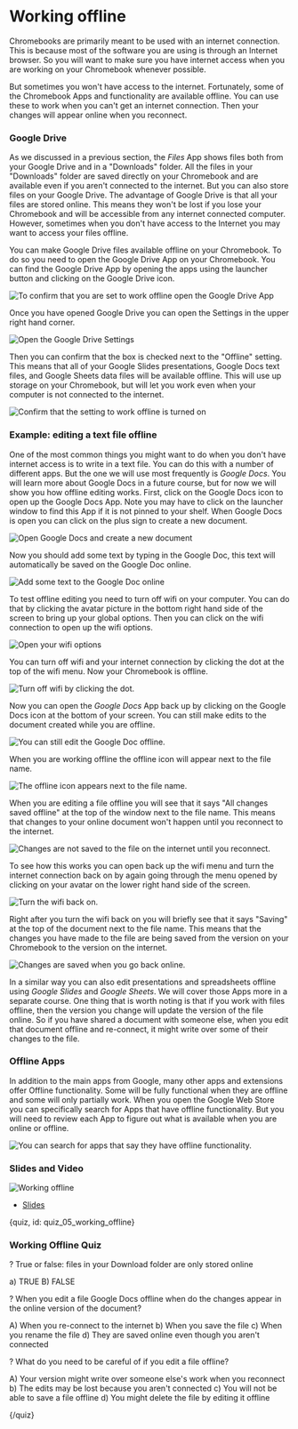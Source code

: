 # Working offline

Chromebooks are primarily meant to be used with an internet connection. This is because most of the software you are using is through an Internet browser. So you will want to make sure you have internet access when you are working on your Chromebook whenever possible. 

But sometimes you won't have access to the internet. Fortunately, some of the Chromebook Apps and functionality are available offline. You can use these to work when you can't get an internet connection. Then your changes will appear online when you reconnect. 


### Google Drive

As we discussed in a previous section, the _Files_ App shows files both from your Google Drive and in a "Downloads" folder. All the files in your "Downloads" folder are saved directly on your Chromebook and are available even if you aren't connected to the internet. But you can also store files on your Google Drive. The advantage of Google Drive is that all your files are stored online. This means they won't be lost if you lose your Chromebook and will be accessible from any internet connected computer. However, sometimes when you don't have access to the Internet you may want to access your files offline. 

You can make Google Drive files available offline on your Chromebook. To do so you need to open the Google Drive App on your Chromebook. You can find the Google Drive App by opening the apps using the launcher button and clicking on the Google Drive icon. 


![To confirm that you are set to work offline open the Google Drive App](images/06_working_offline/06_working_offline-2.png)

Once you have opened Google Drive you can open the Settings in the upper right hand corner. 

![Open the Google Drive Settings](images/06_working_offline/06_working_offline-3.png)


Then you can confirm that the box is checked next to the "Offline" setting. This means that all of your Google Slides presentations, Google Docs text files, and Google Sheets data files will be available offline. This will use up storage on your Chromebook, but will let you work even when your computer is not connected to the internet. 

![Confirm that the setting to work offline is turned on](images/06_working_offline/06_working_offline-4.png)


### Example: editing a text file offline

One of the most common things you might want to do when you don't have internet access is to write in a text file. You can do this with a number of different apps. But the one we will use most frequently is _Google Docs_. You will learn more about Google Docs in a future course, but for now we will show you how offline editing works. First, click on the Google Docs icon to open up the Google Docs App. Note you may have to click on the launcher window to find this App if it is not pinned to your shelf. When Google Docs is open you can click on the plus sign to create a new document. 


![Open Google Docs and create a new document](images/06_working_offline/06_working_offline-5.png)


Now you should add some text by typing in the Google Doc, this text will automatically be saved on the Google Doc online. 

![Add some text to the Google Doc online](images/06_working_offline/06_working_offline-6.png)


To test offline editing you need to turn off wifi on your computer. You can do that by clicking the avatar picture in the bottom right hand side of the screen to bring up your global options. Then you can click on the wifi connection to open up the wifi options. 


![Open your wifi options](images/06_working_offline/06_working_offline-7.png)


You can turn off wifi and your internet connection by clicking the dot at the top of the wifi menu. Now your Chromebook is offline. 

![Turn off wifi by clicking the dot.](images/06_working_offline/06_working_offline-8.png)


Now you can open the _Google Docs_ App back up by clicking on the Google Docs icon at the bottom of your screen. You can still make edits to the document created while you are offline. 


![You can still edit the Google Doc offline.](images/06_working_offline/06_working_offline-9.png)


When you are working offline the offline icon will appear next to the file name. 

![The offline icon appears next to the file name.](images/06_working_offline/06_working_offline-10.png)


When you are editing a file offline you will see that it says "All changes saved offline" at the top of the window next to the file name. This means that changes to your online document won't happen until you reconnect to the internet.  

![Changes are not saved to the file on the internet until you reconnect.](images/06_working_offline/06_working_offline-11.png)

To see how this works you can open back up the wifi menu and turn the internet connection back on by again going through the menu opened by clicking on your avatar on the lower right hand side of the screen. 

![Turn the wifi back on.](images/06_working_offline/06_working_offline-12.png)


Right after you turn the wifi back on you will briefly see that it says "Saving" at the top of the document next to the file name. This means that the changes you have made to the file are being saved from the version on your Chromebook to the version on the internet. 

![Changes are saved when you go back online.](images/06_working_offline/06_working_offline-13.png)

In a similar way you can also edit presentations and spreadsheets offline using _Google Slides_ and _Google Sheets_. We will cover those Apps more in a separate course. One thing that is worth noting is that if you work with files offline, then the version you change will update the version of the file online. So if you have shared a document with someone else, when you edit that document offline and re-connect, it might write over some of their changes to the file. 


### Offline Apps

In addition to the main apps from Google, many other apps and extensions offer Offline functionality. Some will be fully functional when they are offline and some will only partially work. When you open the Google Web Store you can specifically search for Apps that have offline functionality. But you will need to review each App to figure out what is available when you are online or offline. 


![You can search for apps that say they have offline functionality. ](images/06_working_offline/06_working_offline-14.png)



### Slides and Video

![Working offline]()

* [Slides](https://docs.google.com/presentation/d/1OfWCdEL_1NMfa4C5Paz8iOzYaQHFg_60uD0rmpyfjtA/edit?usp=sharing)


{quiz, id: quiz_05_working_offline}

### Working Offline Quiz

? True or false: files in your Download folder are only stored online

a) TRUE
B) FALSE

? When you edit a file Google Docs offline when do the changes appear in the online version of the document? 

A) When you re-connect to the internet
b) When you save the file 
c) When you rename the file
d) They are saved online even though you aren't connected


? What do you need to be careful of if you edit a file offline? 

A) Your version might write over someone else's work when you reconnect
b) The edits may be lost because you aren't connected
c) You will not be able to save a file offline
d) You might delete the file by editing it offline

{/quiz}

